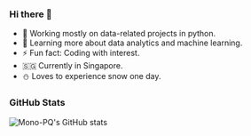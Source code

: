 ### Hi there 👋

<!--
**Mono-PQ/Mono-PQ** is a ✨ _special_ ✨ repository because its `README.md` (this file) appears on your GitHub profile.

Here are some ideas to get you started: 
- 👯 I’m looking to collaborate on ...
- 🤔 I’m looking for help with ...
- 💬 Ask me about ...
- 📫 How to reach me: ...
- 😄 Pronouns: ...
-->

- 🔭 Working mostly on data-related projects in python.
- 🌱 Learning more about data analytics and machine learning.
- ⚡ Fun fact: Coding with interest. 
- 🇸🇬 Currently in Singapore.
- ⛄️ Loves to experience snow one day.


### GitHub Stats

![Mono-PQ's GitHub stats](https://github-readme-stats.vercel.app/api?username=mono-pq&show_icons=true&theme=dracula)
